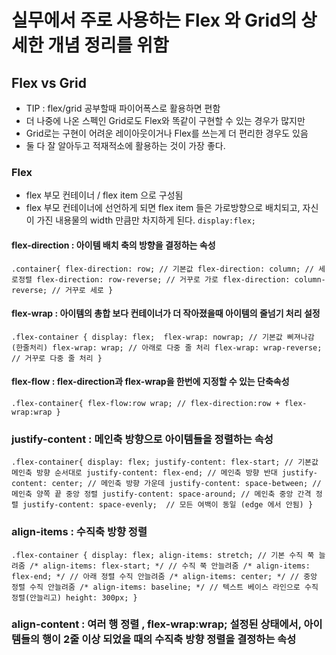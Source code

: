 # 실무에서 주로 사용하는 Flex 와 Grid의 상세한 개념 정리를 위함

## Flex vs Grid

- TIP : flex/grid 공부할때 파이어폭스로 활용하면 편함
- 더 나중에 나온 스펙인 Grid로도 Flex와 똑같이 구현할 수 있는 경우가 많지만
- Grid로는 구현이 어려운 레이아웃이거나 Flex를 쓰는게 더 편리한 경우도 있음
- 둘 다 잘 알아두고 적재적소에 활용하는 것이 가장 좋다.



### Flex
- flex 부모 컨테이너 / flex item 으로 구성됨
- flex 부모 컨테이너에 선언하게 되면 flex item 들은 가로방향으로 배치되고, 자신이 가진 내용물의 width 만큼만 차지하게 된다. 
`display:flex;`



#### flex-direction : 아이템 배치 축의 방향을 결정하는 속성
`
.container{
    flex-direction: row; // 기본값
    flex-direction: column; // 세로정렬
    flex-direction: row-reverse; // 거꾸로 가로
    flex-direction: column-reverse; // 거꾸로 세로
}
`



#### flex-wrap : 아이템의 총합 보다 컨테이너가 더 작아졌을때 아이템의 줄넘기 처리 설정
`
.flex-container {
    display: flex; 
    flex-wrap: nowrap; // 기본값 삐져나감 (한줄처리)
    flex-wrap: wrap; // 아래로 다중 줄 처리
    flex-wrap: wrap-reverse; // 거꾸로 다중 줄 처리
}
`



#### flex-flow : flex-direction과 flex-wrap을 한번에 지정할 수 있는 단축속성

`
.flex-container{
    flex-flow:row wrap; // flex-direction:row + flex-wrap:wrap
}
`



### justify-content : 메인축 방향으로 아이템들을 정렬하는 속성
`
.flex-container{
    display: flex;
    justify-content: flex-start; // 기본값 메인축 방향 순서대로
    justify-content: flex-end; // 메인축 방향 반대
    justify-content: center; // 메인축 방향 가운데
    justify-content: space-between; // 메인축 양쪽 끝 중앙 정렬
    justify-content: space-around; // 메인축 중앙 간격 정렬
    justify-content: space-evenly;  // 모든 여백이 동일 (edge 에서 안됨)
}
`


### align-items : 수직축 방향 정렬
`
.flex-container {
    display: flex;
    align-items: stretch; // 기본 수직 쭉 늘려줌
    /* align-items: flex-start; */ // 수직 쭉 안늘려줌
    /* align-items: flex-end; */ // 아래 정렬 수직 안늘려줌
    /* align-items: center; */ // 중앙 정렬 수직 안늘려줌
    /* align-items: baseline; */ // 텍스트 베이스 라인으로 수직 정렬(안늘리고)
    height: 300px;
}
`


### align-content : 여러 행 정렬 , flex-wrap:wrap; 설정된 상태에서, 아이템들의 행이 2줄 이상 되었을 때의 수직축 방향 정렬을 결정하는 속성


